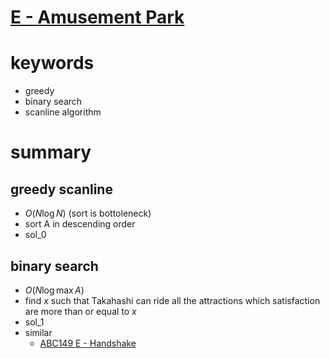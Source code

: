 # [E - Amusement Park](https://atcoder.jp/contests/abc216/tasks/abc216_e)


# keywords 
- greedy 
- binary search 
- scanline algorithm 



# summary
## greedy scanline
- $O(N\log{N})$ (sort is bottoleneck)
- sort A in descending order
- sol_0



## binary search
- $O(N\log{\max{A}})$
- find $x$ such that Takahashi can ride all the attractions which satisfaction are more than or equal to $x$
- sol_1
- similar 
  - [ABC149 E - Handshake](https://atcoder.jp/contests/abc149/tasks/abc149_e)